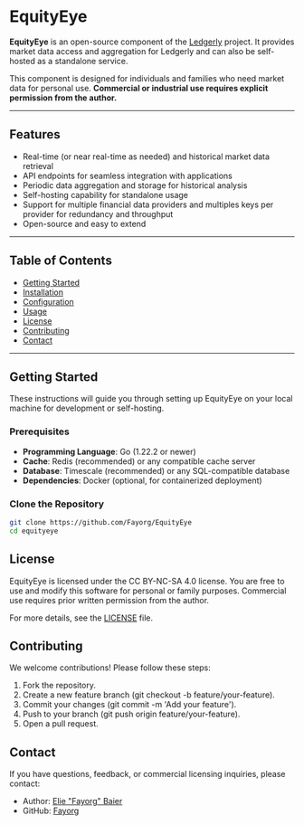 # EquityEye

**EquityEye** is an open-source component of the [Ledgerly](https://github.com/fayorg/ledgerly) project. It provides market data access and aggregation for Ledgerly and can also be self-hosted as a standalone service.

This component is designed for individuals and families who need market data for personal use. **Commercial or industrial use requires explicit permission from the author.**

---

## Features

- Real-time (or near real-time as needed) and historical market data retrieval
- API endpoints for seamless integration with applications
- Periodic data aggregation and storage for historical analysis
- Self-hosting capability for standalone usage
- Support for multiple financial data providers and multiples keys per provider for redundancy and throughput
- Open-source and easy to extend

---

## Table of Contents

- [Getting Started](#getting-started)
- [Installation](#installation)
- [Configuration](#configuration)
- [Usage](#usage)
- [License](#license)
- [Contributing](#contributing)
- [Contact](#contact)

---

## Getting Started

These instructions will guide you through setting up EquityEye on your local machine for development or self-hosting.

### Prerequisites

- **Programming Language**: Go (1.22.2 or newer)
- **Cache**: Redis (recommended) or any compatible cache server
- **Database**: Timescale (recommended) or any SQL-compatible database
- **Dependencies**: Docker (optional, for containerized deployment)

### Clone the Repository

```bash
git clone https://github.com/Fayorg/EquityEye
cd equityeye
```

## License

EquityEye is licensed under the CC BY-NC-SA 4.0 license.
You are free to use and modify this software for personal or family purposes. Commercial use requires prior written permission from the author.

For more details, see the [LICENSE](LICENSE.md) file.

## Contributing

We welcome contributions! Please follow these steps:

1. Fork the repository.
2. Create a new feature branch (git checkout -b feature/your-feature).
3. Commit your changes (git commit -m 'Add your feature').
4. Push to your branch (git push origin feature/your-feature).
5. Open a pull request.

## Contact

If you have questions, feedback, or commercial licensing inquiries, please contact:

- Author: [Elie "Fayorg" Baier](mailto:elie.baier@epfl.ch)
- GitHub: [Fayorg](https://github.com/fayorg)